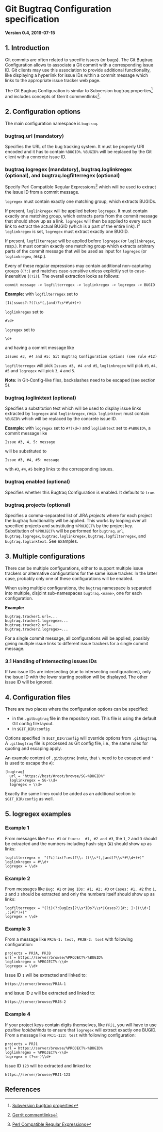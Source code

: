 # Git Bugtraq Configuration specification

**Version 0.4, 2016-07-15**

## 1. Introduction

Git commits are often related to specific issues (or bugs). The Git Bugtraq Configuration allows to associate a Git commit with a corresponding issue ID. Git clients may use this association to provide additional functionality, like displaying a hyperlink for issue IDs within a commit message which links to the appropriate issue tracker web page.

The Git Bugtraq Configuration is similar to Subversion bugtraq properties[^1] and includes concepts of Gerrit commentlinks[^2].

## 2. Configuration options

The main configuration namespace is `bugtraq`.

### bugtraq.url (mandatory)

Specifies the URL of the bug tracking system. It must be properly URI encoded and it has to contain `%BUGID%`. `%BUGID%` will be replaced by the Git client with a concrete issue ID.

### bugtraq.logregex (mandatory), bugtraq.loglinkregex (optional), and bugtraq.logfilterregex (optional)

Specify Perl Compatible Regular Expressions[^3] which will be used to extract the issue ID from a commit message.

`logregex` must contain exactly one matching group, which extracts BUGIDs.

If present, `loglinkregex` will be applied before `logregex`. It must contain exactly one matching group, which extracts parts from the commit message that should show up as a link. `logregex` will then be applied to every such link to extract the actual BUGID (which is a part of the entire link). If `loglinkregex` is set, `logregex` must extract exactly one BUGID.

If present, `logfilterregex` will be applied before `logregex` (or `loglinkregex`, resp.). It must contain exactly one matching group which extracts arbitrary parts of the commit message that will be used as input for `logregex` (or `loglinkregex`, resp.).

Every of these regular expressions may contain additional non-capturing groups (`(?:)` and matches case-sensitive unless explicitly set to case-insensitive (`(?i)`). The overall extraction looks as follows:

```
commit message -> logfilterregex -> loglinkregex -> logregex -> BUGID
```

**Example:** with `logfilterregex` set to

```
[Ii]ssues?:?((\s*(,|and)?\s*#\d+)+)
```

`loglinkregex` set to

```
#\d+
```

`logregex` set to

```
\d+
```

and having a commit message like

```
Issues #3, #4 and #5: Git Bugtraq Configuration options (see rule #12)
```

`logfilterregex` will pick `Issues #3, #4 and #5`, `loglinkregex` will pick `#3`, `#4`, `#5` and `logregex` will pick `3`, `4` and `5`.

**Note:** in Git-Config-like files, backslashes need to be escaped (see section 5).

### bugtraq.loglinktext (optional)

Specifies a substitution text which will be used to display issue links extracted by `logregex` and `loglinkregex`, resp. `loglinktext` must contain `%BUGID%` which will be replaced by the concrete issue ID.

**Example:** with `logregex` set to `#?(\d+)` and `loglinktext` set to `#%BUGID%`, a commit message like

```
Issue #3, 4, 5: message
```

will be substituted to

```
Issue #3, #4, #5: message
```

with `#3`, `#4`, `#5` being links to the corresponding issues.

### bugtraq.enabled (optional)

Specifies whether this Bugtraq Configuration is enabled. It defaults to `true`.

### bugtraq.projects (optional)

Specifies a comma-separated list of JIRA _projects_ where for each project the bugtraq functionality will be applied. This works by looping over all specified projects and substituting `%PROJECT%` by the project key. Substitution of `%PROJECT%` will be performed for `bugtraq.url`, `bugtraq.logregex`, `bugtraq.loglinkregex`, `bugtraq.logfilterregex`, and `bugtraq.loglinktext`. See examples.

## 3. Multiple configurations

There can be multiple configurations, either to support multiple issue trackers or alternative configurations for the same issue tracker. In the latter case, probably only one of these configurations will be enabled.

When using multiple configurations, the `bugtraq` namespace is separated into multiple, disjoint sub-namespaces `bugtraq.<name>`, one for each configuration.

**Example:**

```
bugtraq.tracker1.url=...
bugtraq.tracker1.logregex=...
bugtraq.tracker2.url=...
bugtraq.tracker2.logregex=...
```

For a single commit message, all configurations will be applied, possibly giving multiple issue links to different issue trackers for a single commit message.

### 3.1 Handling of intersecting issues IDs

If two issue IDs are intersecting (due to intersecting configurations), only the issue ID with the lower starting position will be displayed. The other issue ID will be ignored.

## 4. Configuration files

There are two places where the configuration options can be specified:

* in the `.gitbugtraq` file in the repository root. This file is using the default Git config file layout.
* in `$GIT_DIR/config`

Options specified in `$GIT_DIR/config` will override options from `.gitbugtraq`. A `.gitbugtraq` file is processed as Git config file, i.e., the same rules for quoting and escaping apply.

An example content of `.gitbugtraq` (note, that `\` need to be escaped and `"` is used to escape the `#`):

```
[bugtraq]
  url = "https://host/#root/browse/SG-%BUGID%"
  loglinkregex = SG-\\d+
  logregex = \\d+
```

Exactly the same lines could be added as an additional section to `$GIT_DIR/config` as well.

## 5. logregex examples

### Example 1

From messages like `Fix: #1` or `fixes:  #1, #2 and #3`, the `1`, `2` and `3` should be extracted and the numbers including hash-sign (#) should show up as links:

```
logfilterregex =  "(?i)fix(?:es)?\\: ((\\s*(,|and)?\\s*#\\d+)+)"
loglinkregex = #\\d+
logregex = \\d+
```

### Example 2

From messages like `Bug: #1` or `Bug IDs: #1; #2; #3` or `Cases: #1, #2` the `1`, `2` and `3` should be extracted and only the numbers itself should show up as links:

```
logfilterregex = "(?i)(?:Bug[zs]?\\s*IDs?\\s*|Cases?)[#:; ]+((\\d+[ ,:;#]*)+)"
logregex = \\d+
```

### Example 3

From a message like `PRJA-1: test, PRJB-2: tset` with following configuration:

```
projects = PRJA, PRJB
url = https://server/browse/%PROJECT%-%BUGID%
loglinkregex = %PROJECT%-\\d+
logregex = \\d+
```

Issue ID `1` will be extracted and linked to:

```
https://server/browse/PRJA-1
```

and issue ID `2` will be extracted and linked to:

```
https://server/browse/PRJB-2
```

### Example 4

If your project keys contain digits themselves, like `PRJ1`, you will have to use _positive lookbehinds_ to ensure that `logregex` will extract exactly one BUGID. From a message like `PRJ1-123: test` with following configuration:

```
projects = PRJ1
url = https://server/browse/%PROJECT%-%BUGID%
loglinkregex = %PROJECT%-\\d+
logregex = (?<=-)\\d+
```

Issue ID `123` will be extracted and linked to:

```
https://server/browse/PRJ1-123
```

## References

[^1]: [Subversion bugtraq properties](http://tortoisesvn.net/docs/release/TortoiseSVN_en/tsvn-dug-bugtracker.html)
[^2]: [Gerrit commentlinks](https://gerrit-review.googlesource.com/Documentation/config-gerrit.html#_a_id_commentlink_a_section_commentlink)
[^3]: [Perl Compatible Regular Expressions](http://perldoc.perl.org/perlre.html)
